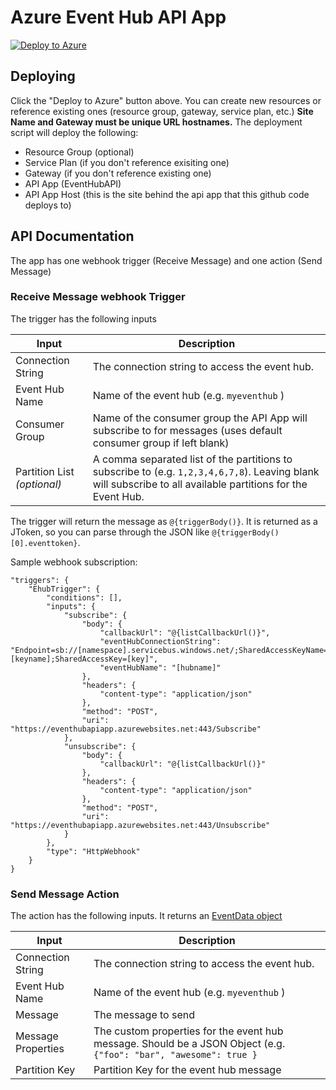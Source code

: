 # Azure Event Hub API App
[![Deploy to Azure](http://azuredeploy.net/deploybutton.png)](https://azuredeploy.net/)

## Deploying ##
Click the "Deploy to Azure" button above.  You can create new resources or reference existing ones (resource group, gateway, service plan, etc.)  **Site Name and Gateway must be unique URL hostnames.**  The deployment script will deploy the following:
 * Resource Group (optional)
 * Service Plan (if you don't reference exisiting one)
 * Gateway (if you don't reference existing one)
 * API App (EventHubAPI)
 * API App Host (this is the site behind the api app that this github code deploys to)

## API Documentation ##
The app has one webhook trigger (Receive Message) and one action (Send Message)

### Receive Message webhook Trigger ###
The trigger has the following inputs

| Input | Description |
| ----- | ----- |
| Connection String | The connection string to access the event hub. |
| Event Hub Name | Name of the event hub (e.g. `myeventhub` ) |
| Consumer Group | Name of the consumer group the API App will subscribe to for messages (uses default consumer group if left blank) |
| Partition List *(optional)* | A comma separated list of the partitions to subscribe to (e.g. `1,2,3,4,6,7,8`).  Leaving blank will subscribe to all available partitions for the Event Hub. |

The trigger will return the message as `@{triggerBody()}`.  It is returned as a JToken, so you can parse through the JSON like `@{triggerBody()[0].eventtoken}`.

Sample webhook subscription:
```
"triggers": {
    "EhubTrigger": {
        "conditions": [],
        "inputs": {
            "subscribe": {
                "body": {
                    "callbackUrl": "@{listCallbackUrl()}",
                    "eventHubConnectionString": "Endpoint=sb://[namespace].servicebus.windows.net/;SharedAccessKeyName=[keyname];SharedAccessKey=[key]",
                    "eventHubName": "[hubname]"
                },
                "headers": {
                    "content-type": "application/json"
                },
                "method": "POST",
                "uri": "https://eventhubapiapp.azurewebsites.net:443/Subscribe"
            },
            "unsubscribe": {
                "body": {
                    "callbackUrl": "@{listCallbackUrl()}"
                },
                "headers": {
                    "content-type": "application/json"
                },
                "method": "POST",
                "uri": "https://eventhubapiapp.azurewebsites.net:443/Unsubscribe"
            }
        },
        "type": "HttpWebhook"
    }
}
```

### Send Message Action ###
The action has the following inputs.  It returns an [EventData object](https://msdn.microsoft.com/en-us/library/microsoft.servicebus.messaging.eventdata.aspx)

| Input | Description |
| ----- | ----- |
| Connection String | The connection string to access the event hub. |
| Event Hub Name | Name of the event hub (e.g. `myeventhub` ) |
| Message | The message to send |
| Message Properties | The custom properties for the event hub message.  Should be a JSON Object (e.g. `{"foo": "bar", "awesome": true }` |
| Partition Key | Partition Key for the event hub message |
